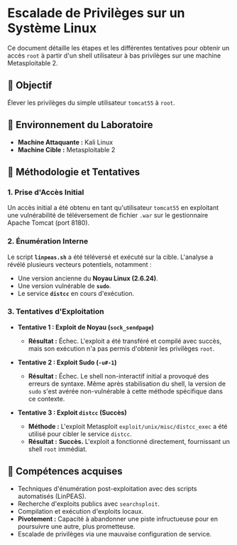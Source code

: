 # Escalade de Privilèges sur un Système Linux

Ce document détaille les étapes et les différentes tentatives pour obtenir un accès `root` à partir d'un shell utilisateur à bas privilèges sur une machine Metasploitable 2.

## 🎯 Objectif

Élever les privilèges du simple utilisateur `tomcat55` à `root`.

## 🔬 Environnement du Laboratoire

-   **Machine Attaquante :** Kali Linux
-   **Machine Cible :** Metasploitable 2

## 👣 Méthodologie et Tentatives

### 1. Prise d'Accès Initial
Un accès initial a été obtenu en tant qu'utilisateur `tomcat55` en exploitant une vulnérabilité de téléversement de fichier `.war` sur le gestionnaire Apache Tomcat (port 8180).

### 2. Énumération Interne
Le script **`linpeas.sh`** a été téléversé et exécuté sur la cible. L'analyse a révélé plusieurs vecteurs potentiels, notamment :
-   Une version ancienne du **Noyau Linux (2.6.24)**.
-   Une version vulnérable de **`sudo`**.
-   Le service **`distcc`** en cours d'exécution.

### 3. Tentatives d'Exploitation

-   **Tentative 1 : Exploit de Noyau (`sock_sendpage`)**
    -   **Résultat :** Échec. L'exploit a été transféré et compilé avec succès, mais son exécution n'a pas permis d'obtenir les privilèges `root`.

-   **Tentative 2 : Exploit Sudo (`-u#-1`)**
    -   **Résultat :** Échec. Le shell non-interactif initial a provoqué des erreurs de syntaxe. Même après stabilisation du shell, la version de `sudo` s'est avérée non-vulnérable à cette méthode spécifique dans ce contexte.

-   **Tentative 3 : Exploit `distcc` (Succès)**
    -   **Méthode :** L'exploit Metasploit `exploit/unix/misc/distcc_exec` a été utilisé pour cibler le service `distcc`.
    -   **Résultat :** **Succès.** L'exploit a fonctionné directement, fournissant un shell `root` immédiat.

## 🧠 Compétences acquises
-   Techniques d'énumération post-exploitation avec des scripts automatisés (LinPEAS).
-   Recherche d'exploits publics avec `searchsploit`.
-   Compilation et exécution d'exploits locaux.
-   **Pivotement :** Capacité à abandonner une piste infructueuse pour en poursuivre une autre, plus prometteuse.
-   Escalade de privilèges via une mauvaise configuration de service.
